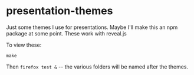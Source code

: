 presentation-themes
===================

Just some themes I use for presentations.  Maybe I'll make this an npm package
at some point.  These work with reveal.js


To view these:

`make`

Then `firefox test &` -- the various folders will be named after the themes.
